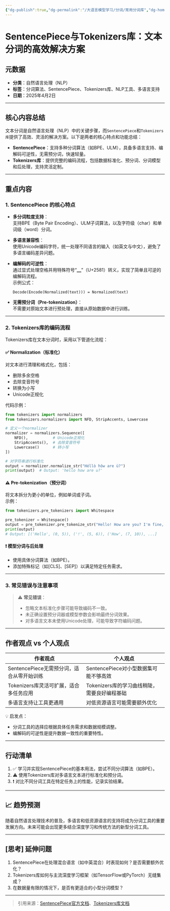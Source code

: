 ```yaml
---
{"dg-publish":true,"dg-permalink":"/大语言模型学习/分词/常用分词库","dg-home":false,"dg-description":"在此输入笔记的描述","dg-hide":false,"dg-hide-title":false,"dg-show-backlinks":true,"dg-show-local-graph":true,"dg-show-inline-title":true,"dg-pinned":false,"dg-passphrase":"在此输入访问密码","dg-enable-mathjax":false,"dg-enable-mermaid":false,"dg-enable-uml":false,"dg-note-icon":10,"dg-enable-dataview":false,"tags":["NLP"],"permalink":"/大语言模型学习/分词/常用分词库/","dgShowBacklinks":true,"dgShowLocalGraph":true,"dgShowInlineTitle":true,"dgPassFrontmatter":true,"noteIcon":10,"created":"2025-03-27T12:51:56.000+08:00","updated":"2025-04-12T12:53:56.000+08:00"}
---
```




# **SentencePiece与Tokenizers库：文本分词的高效解决方案**

## 元数据
- **分类**：自然语言处理（NLP）
- **标签**：分词算法、SentencePiece、Tokenizers库、NLP工具、多语言支持
- **日期**：2025年4月2日  

---


## **核心内容总结**
文本分词是自然语言处理（NLP）中的关键步骤，而`SentencePiece`和`Tokenizers库`提供了高效、灵活的解决方案。以下是两者的核心特点和功能总结：

- **SentencePiece**：支持多种分词算法（如BPE、ULM），具备多语言支持、编解码可逆性，无需预分词，快速轻量。
- **Tokenizers库**：提供完整的编码流程，包括数据标准化、预分词、分词模型和后处理，支持灵活定制。

---


## **重点内容**

### **1. SentencePiece 的核心特点**
- **多分词粒度支持**：  
  支持BPE（Byte Pair Encoding）、ULM子词算法，以及字符级（char）和单词级（word）分词。
  
- **多语言兼容性**：  
  使用Unicode编码字符，统一处理不同语言的输入（如英文与中文），避免了多语言编码差异问题。

- **编解码的可逆性**：  
  通过显式处理空格并用特殊符号“▁”（U+2581）转义，实现了简单且可逆的编解码流程。  
  示例公式：  
  ```
  Decode(Encode(Normalized(text))) = Normalized(text)
  ```

- **无需预分词（Pre-tokenization）**：  
  不需要对原始文本进行预处理，直接从原始数据中进行训练。

---


### **2. Tokenizers库的编码流程**
Tokenizers库在文本分词时，采用以下管道化流程：

#### ✅ **Normalization（标准化）**
对文本进行清理和格式化，包括：
- 删除多余空格
- 去除变音符号
- 转换为小写
- Unicode正规化

代码示例：

```python
from tokenizers import normalizers
from tokenizers.normalizers import NFD, StripAccents, Lowercase

# 定义一个normalizer
normalizer = normalizers.Sequence([
    NFD(),           # Unicode正规化
    StripAccents(),  # 去除变音符号
    Lowercase()      # 转小写
])

# 对字符串进行标准化
output = normalizer.normalize_str("Héllò hôw are ü?")
print(output)  # Output: 'hello how are u?'
```


#### ⚠️ **Pre-tokenization（预分词）**
将文本拆分为更小的单位，例如单词或子词。  
示例：

```python
from tokenizers.pre_tokenizers import Whitespace

pre_tokenizer = Whitespace()
output = pre_tokenizer.pre_tokenize_str("Hello! How are you? I'm fine, thank you.")
print(output)
# Output: [('Hello', (0, 5)), ('!', (5, 6)), ('How', (7, 10)), ...]
```


#### ❗️ **模型分词与后处理**
- 使用具体分词算法（如BPE）。
- 添加特殊标记（如[CLS]、[SEP]）以满足特定任务需求。

---


### **3. 常见错误与注意事项**
> ⚠️ **常见错误**：
> - 忽略文本标准化步骤可能导致编码不一致。
> - 未正确设置预分词器或模型参数会影响最终分词效果。
> - 对多语言文本未使用Unicode处理，可能导致字符编码问题。

---


## **作者观点 vs 个人观点**
| **作者观点** | **个人观点** |
|--------------|--------------|
| SentencePiece无需预分词，适合从零开始训练 | SentencePiece对小型数据集可能不够高效 |
| Tokenizers库灵活可扩展，适合多任务应用 | Tokenizers库的学习曲线稍陡，需要良好编程基础 |
| 多语言支持让工具更通用 | 对低资源语言可能需要额外优化 |

💡 启发点：  
- 分词工具的选择应根据具体任务需求和数据规模调整。  
- 编解码的可逆性是提升数据一致性的重要特性。

---


## **行动清单**
1. ✅ 学习并实现SentencePiece的基本用法，尝试不同分词算法（如BPE）。
2. ⚠️ 使用Tokenizers库对多语言文本进行标准化和预分词。
3. ❗️ 对比不同分词工具在特定任务上的性能，记录实验结果。

---


## 📈 **趋势预测**
随着自然语言处理技术的普及，多语言和低资源语言的支持将成为分词工具的重要发展方向。未来可能会出现更多结合深度学习和传统方法的新型分词工具。

---


## [思考] 延伸问题
1. SentencePiece在处理混合语言（如中英混合）时表现如何？是否需要额外优化？
2. Tokenizers库如何与主流深度学习框架（如TensorFlow或PyTorch）无缝集成？
3. 在数据量有限的情况下，是否有更适合的小型分词模型？

---

> 引用来源：[SentencePiece官方文档](https://github.com/google/sentencepiece)、[Tokenizers库文档](https://huggingface.co/docs/tokenizers/)
